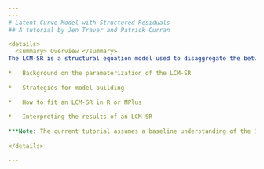 ```yaml
---
---
# Latent Curve Model with Structured Residuals
## A tutorial by Jen Traver and Patrick Curran

<details>
  <summary> Overview </summary>
The LCM-SR is a structural equation model used to disaggregate the between- and within-person effects of two constructs as they unfold over time. The ability to disaggregate levels of effects is extremely desirable, as it allows researchers to more accurately and fully test their hypotheses. This tutorial will provide a practical introduction to the parameterization and application of the LCM-SR including: 
  
*	Background on the parameterization of the LCM-SR
  
*	Strategies for model building
  
*	How to fit an LCM-SR in R or MPlus
    
*	Interpreting the results of an LCM-SR     
  
***Note: The current tutorial assumes a baseline understanding of the SEM framework and latent curve models (LCMs, also referred to as latent growth models, latent growth curve models, etc.).*** If you are not familiar with these topics, there are several free resources where you can begin including CenterStat’s free introduction to SEM workshop and YouTube playlist dedicated to growth modeling.
  
</details>

---
```


